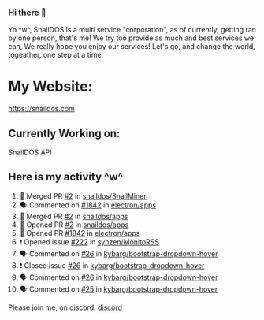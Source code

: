 ### Hi there 👋
Yo ^w^,
SnailDOS is a multi service "corporation", as of currently, getting ran by one person, that's me!
We try too provide as much and best services we can, We really hope you enjoy our services!
Let's go, and change the world, togeather, one step at a time.
# My Website:
https://snaildos.com
## Currently Working on:
SnailDOS API
## Here is my activity ^w^
<!--START_SECTION:activity-->
1. 🎉 Merged PR [#2](https://github.com/snaildos/SnailMiner/pull/2) in [snaildos/SnailMiner](https://github.com/snaildos/SnailMiner)
2. 🗣 Commented on [#1842](https://github.com/electron/apps/issues/1842) in [electron/apps](https://github.com/electron/apps)
3. 🎉 Merged PR [#2](https://github.com/snaildos/apps/pull/2) in [snaildos/apps](https://github.com/snaildos/apps)
4. 💪 Opened PR [#2](https://github.com/snaildos/apps/pull/2) in [snaildos/apps](https://github.com/snaildos/apps)
5. 💪 Opened PR [#1842](https://github.com/electron/apps/pull/1842) in [electron/apps](https://github.com/electron/apps)
6. ❗️ Opened issue [#222](https://github.com/synzen/MonitoRSS/issues/222) in [synzen/MonitoRSS](https://github.com/synzen/MonitoRSS)
7. 🗣 Commented on [#26](https://github.com/kybarg/bootstrap-dropdown-hover/issues/26) in [kybarg/bootstrap-dropdown-hover](https://github.com/kybarg/bootstrap-dropdown-hover)
8. ❗️ Closed issue [#26](https://github.com/kybarg/bootstrap-dropdown-hover/issues/26) in [kybarg/bootstrap-dropdown-hover](https://github.com/kybarg/bootstrap-dropdown-hover)
9. 🗣 Commented on [#26](https://github.com/kybarg/bootstrap-dropdown-hover/issues/26) in [kybarg/bootstrap-dropdown-hover](https://github.com/kybarg/bootstrap-dropdown-hover)
10. 🗣 Commented on [#25](https://github.com/kybarg/bootstrap-dropdown-hover/issues/25) in [kybarg/bootstrap-dropdown-hover](https://github.com/kybarg/bootstrap-dropdown-hover)
<!--END_SECTION:activity-->
Please join me, on discord.
[discord](https://invite.gg/snaildos)
